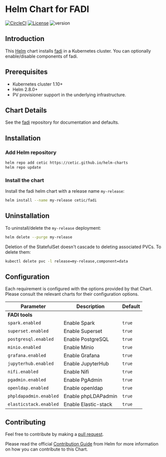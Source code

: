 # Helm Chart for FADI

[![CircleCI](https://circleci.com/gh/cetic/helm-fadi.svg?style=svg)](https://circleci.com/gh/cetic/helm-fadi/tree/master) [![License](https://img.shields.io/badge/License-Apache%202.0-blue.svg)](https://opensource.org/licenses/Apache-2.0) ![version](https://img.shields.io/github/tag/cetic/helm-fadi.svg?label=release)

## Introduction

This [Helm](https://github.com/kubernetes/helm) chart installs [fadi](https://github.com/cetic/fadi) in a Kubernetes cluster.
You can optionally enable/disable components of fadi.

## Prerequisites

- Kubernetes cluster 1.10+
- Helm 2.8.0+
- PV provisioner support in the underlying infrastructure.

## Chart Details

See the [fadi](https://github.com/cetic/fadi) repository for documentation and defaults.

## Installation

### Add Helm repository

```bash
helm repo add cetic https://cetic.github.io/helm-charts
helm repo update
```

### Install the chart

Install the fadi helm chart with a release name `my-release`:

```bash
helm install --name my-release cetic/fadi
```

## Uninstallation

To uninstall/delete the `my-release` deployment:

```bash
helm delete --purge my-release
```

Deletion of the StatefulSet doesn't cascade to deleting associated PVCs. To delete them:

```bash
kubectl delete pvc -l release=my-release,component=data
```

## Configuration

Each requirement is configured with the options provided by that Chart. Please consult the relevant charts for their configuration options.

| Parameter                                                                   | Description                                                                                                        | Default                         |
| --------------------------------------------------------------------------- | -------------------------------------------------------------------------------------------------------------------| ------------------------------- |
| **FADI tools**                                                              |
| `spark.enabled`                                                             | Enable Spark                                                                                                       | `true`                          |
| `superset.enabled`                                                          | Enable Superset                                                                                                    | `true`                          |
| `postgresql.enabled`                                                        | Enable PostgreSQL                                                                                                  | `true`                          |
| `minio.enabled`                                                             | Enable Minio                                                                                                       | `true`                          |
| `grafana.enabled`                                                           | Enable Grafana                                                                                                     | `true`                          |
| `jupyterhub.enabled`                                                        | Enable JupyterHub                                                                                                  | `true`                          |
| `nifi.enabled`                                                              | Enable Nifi                                                                                                        | `true`                          |
| `pgadmin.enabled`                                                           | Enable PgAdmin                                                                                                     | `true`                          |
| `openldap.enabled`                                                          | Enable openldap                                                                                                    | `true`                          |
| `phpldapadmin.enabled`                                                      | Enable phpLDAPadmin                                                                                                | `true`                          |
| `elasticstack.enabled`                                                      | Enable Elastic-stack                                                                                               | `true`                          |

## Contributing

Feel free to contribute by making a [pull request](https://github.com/cetic/helm-fadi/pull/new/master).

Please read the official [Contribution Guide](https://github.com/helm/charts/blob/master/CONTRIBUTING.md) from Helm for more information on how you can contribute to this Chart.

